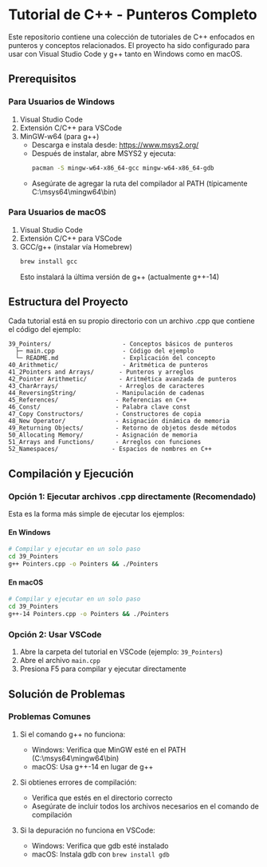 # Tutorial de C++ - Punteros Completo

Este repositorio contiene una colección de tutoriales de C++ enfocados en punteros y conceptos relacionados. El proyecto ha sido configurado para usar con Visual Studio Code y g++ tanto en Windows como en macOS.

## Prerequisitos

### Para Usuarios de Windows
1. Visual Studio Code
2. Extensión C/C++ para VSCode
3. MinGW-w64 (para g++)
   - Descarga e instala desde: https://www.msys2.org/
   - Después de instalar, abre MSYS2 y ejecuta:
     ```bash
     pacman -S mingw-w64-x86_64-gcc mingw-w64-x86_64-gdb
     ```
   - Asegúrate de agregar la ruta del compilador al PATH (típicamente C:\msys64\mingw64\bin)

### Para Usuarios de macOS
1. Visual Studio Code
2. Extensión C/C++ para VSCode
3. GCC/g++ (instalar vía Homebrew)
   ```bash
   brew install gcc
   ```
   Esto instalará la última versión de g++ (actualmente g++-14)

## Estructura del Proyecto

Cada tutorial está en su propio directorio con un archivo .cpp que contiene el código del ejemplo:

```
39_Pointers/                    - Conceptos básicos de punteros
  ├─ main.cpp                   - Código del ejemplo
  └─ README.md                  - Explicación del concepto
40_Arithmetic/                  - Aritmética de punteros
41_2Pointers and Arrays/       - Punteros y arreglos
42_Pointer Arithmetic/         - Aritmética avanzada de punteros
43_CharArrays/                 - Arreglos de caracteres
44_ReversingString/           - Manipulación de cadenas
45_References/                - Referencias en C++
46_Const/                     - Palabra clave const
47_Copy Constructors/         - Constructores de copia
48_New Operator/              - Asignación dinámica de memoria
49_Returning Objects/         - Retorno de objetos desde métodos
50_Allocating Memory/         - Asignación de memoria
51_Arrays and Functions/      - Arreglos con funciones
52_Namespaces/               - Espacios de nombres en C++
```

## Compilación y Ejecución

### Opción 1: Ejecutar archivos .cpp directamente (Recomendado)

Esta es la forma más simple de ejecutar los ejemplos:

#### En Windows
```bash
# Compilar y ejecutar en un solo paso
cd 39_Pointers
g++ Pointers.cpp -o Pointers && ./Pointers
```

#### En macOS
```bash
# Compilar y ejecutar en un solo paso
cd 39_Pointers
g++-14 Pointers.cpp -o Pointers && ./Pointers
```

### Opción 2: Usar VSCode

1. Abre la carpeta del tutorial en VSCode (ejemplo: `39_Pointers`)
2. Abre el archivo `main.cpp`
3. Presiona F5 para compilar y ejecutar directamente

## Solución de Problemas

### Problemas Comunes
1. Si el comando g++ no funciona:
   - Windows: Verifica que MinGW esté en el PATH (C:\msys64\mingw64\bin)
   - macOS: Usa g++-14 en lugar de g++

2. Si obtienes errores de compilación:
   - Verifica que estés en el directorio correcto
   - Asegúrate de incluir todos los archivos necesarios en el comando de compilación

3. Si la depuración no funciona en VSCode:
   - Windows: Verifica que gdb esté instalado
   - macOS: Instala gdb con `brew install gdb` 